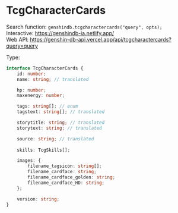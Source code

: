 # TcgCharacterCards

Search function: `genshindb.tcgcharactercards("query", opts);`  
Interactive: https://genshindb-ia.netlify.app/  
Web API: https://genshin-db-api.vercel.app/api/tcgcharactercards?query=query

Type:
```ts
interface TcgCharacterCards {
	id: number;
	name: string; // translated

	hp: number;
	maxenergy: number;

	tags: string[]; // enum
	tagstext: string[]; // translated

	storytitle: string; // translated
	storytext: string; // translated

	source: string; // translated
	
	skills: TcgSkills[];

	images: {
		filename_tagsicon: string[];
		filename_cardface: string;
		filename_cardface_golden: string;
		filename_cardface_HD: string;
	};

	version: string;
}```
